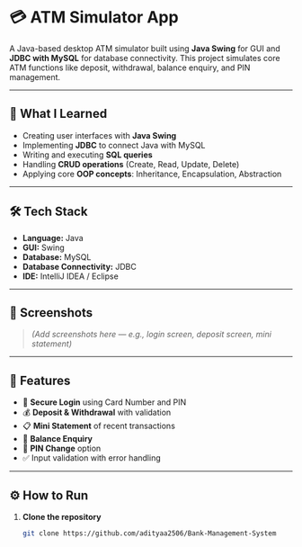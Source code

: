 # 💳 ATM Simulator App

A Java-based desktop ATM simulator built using **Java Swing** for GUI and **JDBC with MySQL** for database connectivity. This project simulates core ATM functions like deposit, withdrawal, balance enquiry, and PIN management.

---

## 🧠 What I Learned

- Creating user interfaces with **Java Swing**
- Implementing **JDBC** to connect Java with MySQL
- Writing and executing **SQL queries**
- Handling **CRUD operations** (Create, Read, Update, Delete)
- Applying core **OOP concepts**: Inheritance, Encapsulation, Abstraction

---

## 🛠️ Tech Stack

- **Language:** Java  
- **GUI:** Swing  
- **Database:** MySQL  
- **Database Connectivity:** JDBC  
- **IDE:** IntelliJ IDEA / Eclipse  

---

## 📸 Screenshots

> *(Add screenshots here — e.g., login screen, deposit screen, mini statement)*

---

## 🚀 Features

- 🔐 **Secure Login** using Card Number and PIN
- 💰 **Deposit & Withdrawal** with validation
- 📋 **Mini Statement** of recent transactions
- 🧾 **Balance Enquiry**
- 🔄 **PIN Change** option
- ✅ Input validation with error handling

---

## ⚙️ How to Run

1. **Clone the repository**
   ```bash
   git clone https://github.com/adityaa2506/Bank-Management-System
